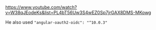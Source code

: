 https://www.youtube.com/watch?v=W38qJEodeKs&list=PL4bT56Uw3S4wEZ0Sp7jrGAX8DMS-MKowg 


He also used `"angular-oauth2-oidc": "^10.0.3"`
